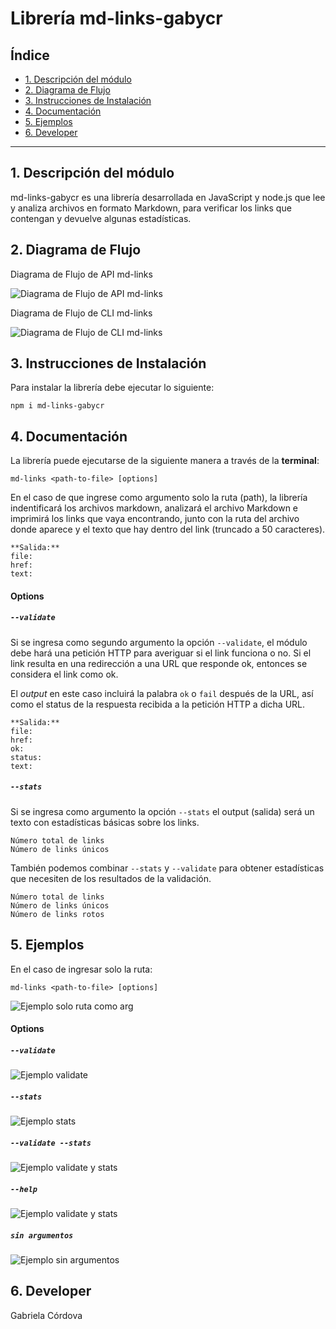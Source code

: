 # Librería md-links-gabycr

## Índice

* [1. Descripción del módulo](#1-descripción-del-módulo)
* [2. Diagrama de Flujo](#2-diagrama-de-flujo)
* [3. Instrucciones de Instalación](#3-instrucciones-de-instalación)
* [4. Documentación](#4-documentación)
* [5. Ejemplos](#5-ejemplos)
* [6. Developer](#6-developer)

***

## 1. Descripción del módulo

md-links-gabycr es una librería desarrollada en JavaScript y node.js que lee y analiza archivos en formato Markdown, para verificar los links que contengan y devuelve algunas estadísticas.

## 2. Diagrama de Flujo

Diagrama de Flujo de API md-links

![Diagrama de Flujo de API md-links](https://github.com/GabrielaC3/LIM018-md-links/blob/main/images/Diagrama%20de%20Flujo%20de%20API%20md-links.png)

Diagrama de Flujo de CLI md-links

![Diagrama de Flujo de CLI md-links](https://github.com/GabrielaC3/LIM018-md-links/blob/main/images/Diagrama%20de%20Flujo%20de%20CLI%20md-links.png)


## 3. Instrucciones de Instalación

Para instalar la librería debe ejecutar lo siguiente:

``npm i md-links-gabycr``


## 4. Documentación

La librería puede ejecutarse de la siguiente manera a través de la **terminal**:

`md-links <path-to-file> [options]`

En el caso de que ingrese como argumento solo la ruta (path), la librería indentificará los archivos markdown, analizará el archivo Markdown e imprimirá los links que vaya encontrando, junto con la ruta del archivo donde aparece y el texto que hay dentro del link (truncado a 50 caracteres).

```
**Salida:**
file:
href:
text:
```

#### Options

##### `--validate`

Si se ingresa como segundo argumento la opción `--validate`, el módulo debe hará una petición HTTP para averiguar si el link funciona o no. Si el link resulta en una redirección a una URL que responde ok, entonces se considera el link como ok.

El _output_ en este caso incluirá la palabra `ok` o `fail` después de
la URL, así como el status de la respuesta recibida a la petición HTTP a dicha
URL.

```
**Salida:**
file:
href:
ok:
status:
text:
```

##### `--stats`

Si se ingresa como argumento la opción `--stats` el output (salida) será un texto con estadísticas básicas sobre los links.

```
Número total de links
Número de links únicos
```

También podemos combinar `--stats` y `--validate` para obtener estadísticas que necesiten de los resultados de la validación.

```
Número total de links
Número de links únicos
Número de links rotos
```

## 5. Ejemplos

En el caso de ingresar solo la ruta:

`md-links <path-to-file> [options]`

![Ejemplo solo ruta como arg](https://github.com/GabrielaC3/LIM018-md-links/blob/main/images/soloRuta.PNG)

#### Options

##### `--validate`

![Ejemplo validate](https://github.com/GabrielaC3/LIM018-md-links/blob/main/images/validate.PNG)

##### `--stats`

![Ejemplo stats](https://github.com/GabrielaC3/LIM018-md-links/blob/main/images/stats.PNG)

##### `--validate --stats`

![Ejemplo validate y stats](https://github.com/GabrielaC3/LIM018-md-links/blob/main/images/validateStats.PNG)

##### `--help`

![Ejemplo validate y stats](https://github.com/GabrielaC3/LIM018-md-links/blob/main/images/help.PNG)

##### `sin argumentos`

![Ejemplo sin argumentos](https://github.com/GabrielaC3/LIM018-md-links/blob/main/images/sinArgumentos.PNG)

## 6. Developer

Gabriela Córdova

